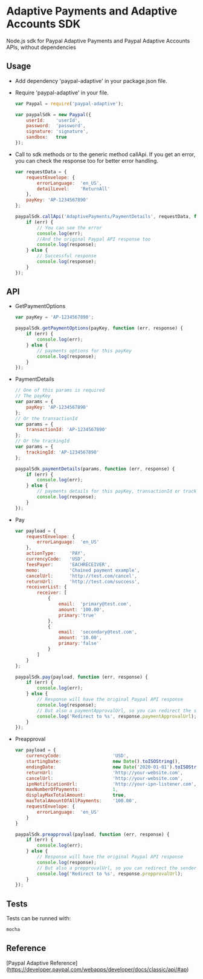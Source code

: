 # Adaptive Payments and Adaptive Accounts SDK

Node.js sdk for Paypal Adaptive Payments and Paypal Adaptive Accounts APIs, without dependencies

## Usage
  * Add dependency 'paypal-adaptive' in your package.json file.
  * Require 'paypal-adaptive' in your file.

    ```js
    var Paypal = require('paypal-adaptive');

    var paypalSdk = new Paypal({
	    userId:    'userId',
	    password:  'password',
	    signature: 'signature',
	    sandbox:   true
	});
    ```
  * Call to sdk methods or to the generic method callApi. If you get an error, you can check the response too for better error handling.
    ```js
    var requestData = {
        requestEnvelope: {
            errorLanguage:  'en_US',
            detailLevel:    'ReturnAll'
        },
        payKey: 'AP-1234567890'
    };

    paypalSdk.callApi('AdaptivePayments/PaymentDetails', requestData, function (err, response) {
        if (err) {
            // You can see the error
            console.log(err);
            //And the original Paypal API response too
            console.log(response);
        } else {
            // Successful response
            console.log(response);
        }
    });
    ```

## API
  * GetPaymentOptions
    ```js
    var payKey = 'AP-1234567890';

    paypalSdk.getPaymentOptions(payKey, function (err, response) {
        if (err) {
            console.log(err);
        } else {
            // payments options for this payKey
            console.log(response);
        }
    });
    ```

  * PaymentDetails
    ```js
    // One of this params is required
    // The payKey
    var params = {
        payKey: 'AP-1234567890'
    };
    // Or the transactionId
    var params = {
        transactionId: 'AP-1234567890'
    };
    // Or the trackingId
    var params = {
        trackingId: 'AP-1234567890'
    };

    paypalSdk.paymentDetails(params, function (err, response) {
        if (err) {
            console.log(err);
        } else {
            // payments details for this payKey, transactionId or trackingId
            console.log(response);
        }
    });
    ```

  * Pay
    ```js
    var payload = {
        requestEnvelope: {
            errorLanguage:  'en_US'
        },
        actionType:     'PAY',
        currencyCode:   'USD',
        feesPayer:      'EACHRECEIVER',
        memo:           'Chained payment example',
        cancelUrl:      'http://test.com/cancel',
        returnUrl:      'http://test.com/success',
        receiverList: {
            receiver: [
                {
                    email:  'primary@test.com',
                    amount: '100.00',
                    primary:'true'
                },
                {
                    email:  'secondary@test.com',
                    amount: '10.00',
                    primary:'false'
                }
            ]
        }
    };

    paypalSdk.pay(payload, function (err, response) {
        if (err) {
            console.log(err);
        } else {
            // Response will have the original Paypal API response
            console.log(response);
            // But also a paymentApprovalUrl, so you can redirect the sender to checkout easily
            console.log('Redirect to %s', response.paymentApprovalUrl);
        }
    });
    ```

  * Preapproval
    ```js
    var payload = {
        currencyCode:                   'USD',
        startingDate:                   new Date().toISOString(),
        endingDate:                     new Date('2020-01-01').toISOString(),
        returnUrl:                      'http://your-website.com',
        cancelUrl:                      'http://your-website.com',
        ipnNotificationUrl:             'http://your-ipn-listener.com',
        maxNumberOfPayments:            1,
        displayMaxTotalAmount:          true,
        maxTotalAmountOfAllPayments:    '100.00',
        requestEnvelope: {
            errorLanguage:  'en_US'
        }
    }

    paypalSdk.preapproval(payload, function (err, response) {
        if (err) {
            console.log(err);
        } else {
            // Response will have the original Paypal API response
            console.log(response);
            // But also a prepprovalUrl, so you can redirect the sender to approve the payment easily
            console.log('Redirect to %s', response.prepprovalUrl);
        }
    });
    ```

## Tests
Tests can be runned with:

```sh
mocha
```

## Reference
   [Paypal Adaptive Reference] (https://developer.paypal.com/webapps/developer/docs/classic/api/#ap)

